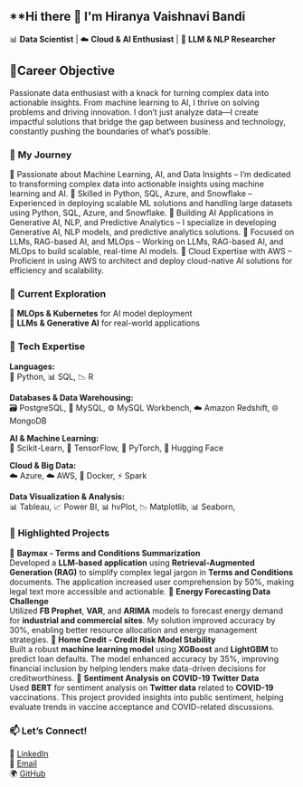 ## **Hi there 👋 I'm Hiranya Vaishnavi Bandi
📊 **Data Scientist** | ☁️ **Cloud & AI Enthusiast** | 🤖 **LLM & NLP Researcher**

## 🌟**Career Objective**
Passionate data enthusiast with a knack for turning complex data into actionable insights. From machine learning to AI, I thrive on solving problems and driving innovation. I don’t just analyze data—I create impactful solutions that bridge the gap between business and technology, constantly pushing the boundaries of what’s possible.

### 🚀 **My Journey**  
🔹 Passionate about Machine Learning, AI, and Data Insights – I’m dedicated to transforming complex data into actionable insights using machine learning and AI.
🔹 Skilled in Python, SQL, Azure, and Snowflake – Experienced in deploying scalable ML solutions and handling large datasets using Python, SQL, Azure, and Snowflake.
🔹 Building AI Applications in Generative AI, NLP, and Predictive Analytics – I specialize in developing Generative AI, NLP models, and predictive analytics solutions.
🔹 Focused on LLMs, RAG-based AI, and MLOps – Working on LLMs, RAG-based AI, and MLOps to build scalable, real-time AI models.
🔹 Cloud Expertise with AWS – Proficient in using AWS to architect and deploy cloud-native AI solutions for efficiency and scalability. 

### 🌱 **Current Exploration**  
🚀 **MLOps & Kubernetes** for AI model deployment  
🧠 **LLMs & Generative AI** for real-world applications  

### 💼 **Tech Expertise**  
**Languages:**  
🐍 Python, 📊 SQL, 📉 R

**Databases & Data Warehousing:**  
🗃️ PostgreSQL, 🐬 MySQL, ⚙️ MySQL Workbench, ☁️ Amazon Redshift, 🌐 MongoDB

**AI & Machine Learning:**  
🤖 Scikit-Learn, 🔢 TensorFlow, 🧠 PyTorch, 🧩 Hugging Face

**Cloud & Big Data:**  
☁️ Azure, ☁️ AWS, 🐳 Docker, ⚡ Spark

**Data Visualization & Analysis:**  
📊 Tableau, 📈 Power BI, 📊 hvPlot, 📉 Matplotlib, 📊 Seaborn,



### 📂 **Highlighted Projects**

🔹 **Baymax - Terms and Conditions Summarization**  
Developed a **LLM-based application** using **Retrieval-Augmented Generation (RAG)** to simplify complex legal jargon in **Terms and Conditions** documents. The application increased user comprehension by 50%, making legal text more accessible and actionable.
🔹 **Energy Forecasting Data Challenge**  
Utilized **FB Prophet**, **VAR**, and **ARIMA** models to forecast energy demand for **industrial and commercial sites**. My solution improved accuracy by 30%, enabling better resource allocation and energy management strategies.
🔹 **Home Credit - Credit Risk Model Stability**  
Built a robust **machine learning model** using **XGBoost** and **LightGBM** to predict loan defaults. The model enhanced accuracy by 35%, improving financial inclusion by helping lenders make data-driven decisions for creditworthiness.
🔹 **Sentiment Analysis on COVID-19 Twitter Data**  
Used **BERT** for sentiment analysis on **Twitter data** related to **COVID-19** vaccinations. This project provided insights into public sentiment, helping evaluate trends in vaccine acceptance and COVID-related discussions. 


### 📫 **Let’s Connect!**  
🔗 [LinkedIn](https://www.linkedin.com/in/hbandi2002)  
📧 [Email](mailto:hbandi0107@gmail.com)  
🌍 [GitHub](https://github.com/Hiranyabandi)

